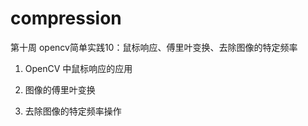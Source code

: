 # compression
第十周
opencv简单实践10：鼠标响应、傅里叶变换、去除图像的特定频率

1. OpenCV 中鼠标响应的应用

2. 图像的傅里叶变换

3. 去除图像的特定频率操作
